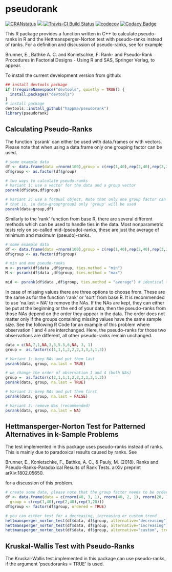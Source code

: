 # pseudorank

[![CRANstatus](https://www.r-pkg.org/badges/version/pseudorank)](https://cran.r-project.org/package=pseudorank)
[![](https://cranlogs.r-pkg.org/badges/pseudorank)](https://cran.r-project.org/package=pseudorank)
[![Travis-CI Build Status](https://travis-ci.org/happma/pseudorank.svg?branch=master)](https://travis-ci.org/happma/pseudorank)
[![codecov](https://codecov.io/gh/happma/pseudorank/branch/master/graph/badge.svg)](https://codecov.io/gh/happma/pseudorank)
[![Codacy Badge](https://api.codacy.com/project/badge/Grade/014857185eaf4387ad83f5d7509d059a)](https://www.codacy.com/project/happma/pseudorank/dashboard?utm_source=github.com&amp;utm_medium=referral&amp;utm_content=happma/pseudorank&amp;utm_campaign=Badge_Grade_Dashboard)

This R package provides a function written in C++ to calculate pseudo-ranks in R and the Hettmansperger-Norton test with pseudo-ranks instead of ranks.
For a definition and discussion of pseudo-ranks, see for example 

Brunner, E., Bathke A. C. and Konietschke, F: Rank- and Pseudo-Rank Procedures in Factorial Designs - Using R and SAS, Springer Verlag, to appear.

To install the current development version from github:

``` r
## install devtools package
if (!requireNamespace("devtools", quietly = TRUE)) {
  install.packages("devtools")
}
# install package
devtools::install_github("happma/pseudorank")
library(pseudorank)
```

## Calculating Pseudo-Ranks

The function 'psrank' can either be used with data.frames or with vectors. Please note that when using a data.frame only one grouping factor can be used.

``` r
# some example data
df <- data.frame(data =rnorm(100),group = c(rep(1,40),rep(2,40),rep(3,20)))
df$group <- as.factor(df$group)

# two ways to calculate pseudo-ranks
# Variant 1: use a vector for the data and a group vector
psrank(df$data,df$group)

# Variant 2: use a formual object, Note that only one group factor can be used
# that is, in data~group*group2 only 'group' will be used
psrank(data~group,df)
```
Similarly to the 'rank' function from base R, there are several different methods which can be used to handle ties in the data. Most nonparametric tests rely on so-called mid-(pseudo)-ranks, these are just the average of minimum and maximum (pseudo)-ranks.

``` r
# some example data
df <- data.frame(data =rnorm(100),group = c(rep(1,40),rep(2,40),rep(3,20)))
df$group <- as.factor(df$group)

# min and max pseudo-ranks
m <- psrank(df$data ,df$group, ties.method = "min")
M <- psrank(df$data ,df$group, ties.method = "max")

mid <- psrank(df$data ,df$group, ties.method = "average") # identical to (m+M)/2

```

In case of missing values there are three options to choose from. These are the
same as for the function 'rank' or 'sort' from base R. It is recommended to use
'na.last = NA' to remove the NAs. If the NAs are kept, they can either be put at the beginning
or the end of your data, then the pseudo-ranks from those NAs depend on the order they appear in the data.
The order does not matter only if the groups containing missing values have the same sample size.
See the following R Code for an example of this problem where observation 1 and 4 are interchanged.
Here, the pseudo-ranks for those two observations are different, all other pseudo-ranks remain
unchanged.

``` r
data = c(NA,7,1,NA,3,3,5.5,6,NA, 3, 1)
group =  as.factor(c(1,1,1,2,2,2,3,3,3,1,3))

# Variant 1: keep NAs and put them last
psrank(data, group, na.last = TRUE)

# we change the order of observation 1 and 4 (both NAs)
group =  as.factor(c(2,1,1,1,2,2,3,3,3,1,3))
psrank(data, group, na.last = TRUE)

# Variant 2: keep NAs and put them first
psrank(data, group, na.last = FALSE)

# Variant 3: remove Nas (recommended)
psrank(data, group, na.last = NA)

```

## Hettmansperger-Norton Test for Patterned Alternatives in k-Sample Problems

The test implemented in this package uses pseudo-ranks instead of ranks. This is mainly due to paradoxical results caused by ranks. See 

Brunner, E., Konietschke, F., Bathke, A. C., & Pauly, M. (2018). Ranks and Pseudo-Ranks-Paradoxical Results of Rank Tests. arXiv preprint arXiv:1802.05650.

for a discussion of this problem.

``` r
# create some data, please note that the group factor needs to be ordered
df <- data.frame(data = c(rnorm(40, 3, 1), rnorm(40, 2, 1), rnorm(20, 1, 1)),
  group = c(rep(1,40),rep(2,40),rep(3,20)))
df$group <- factor(df$group, ordered = TRUE)

# you can either test for a decreasing, increasing or custom trend
hettmansperger_norton_test(df$data, df$group, alternative="decreasing")
hettmansperger_norton_test(df$data, df$group, alternative="increasing")
hettmansperger_norton_test(df$data, df$group, alternative="custom", trend = c(1, 3, 2))

```

## Kruskal-Wallis Test with Pseudo-Ranks

The Kruskal-Wallis test implemented in this package can use pseudo-ranks, if the argument 'pseudoranks = TRUE' is used.
